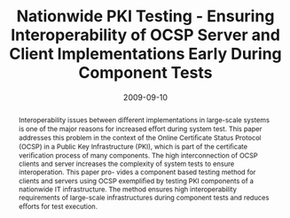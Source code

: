 ---
abstract: Interoperability issues between di&#64256;erent implementations in  large-scale
  systems is one of the major reasons for increased e&#64256;ort during  system test.
  This paper addresses this problem in the context of the Online Certi&#64257;cate
  Status Protocol (OCSP) in a Public Key Infrastructure (PKI), which is part of the
  certi&#64257;cate veri&#64257;cation process of many components. The high interconnection
  of OCSP clients and server increases the complexity of system tests to ensure interoperation.
  This paper pro-  vides a component based testing method for clients and servers
  using OCSP exempli&#64257;ed by testing PKI components of a nationwide IT infrastructure.
  The method ensures high interoperability requirements of large-scale infrastructures
  during component tests and reduces e&#64256;orts for test execution.
authors:
- Christian Schanes
- Andreas Mauczka
- Uwe Kirchengast
- Thomas Grechenig
date: '2009-09-10'
featured: false
links:
- name: Publik
  url: https://publik.tuwien.ac.at/showentry.php?ID=183630&lang=2
publication: 'Vortrag: Sixth European Workshop on Public Key Services, Applications
  and Infrastructures, Pisa, Italy; 10.09.2009 - 11.09.2009; in: "Proceedings of the
  Sixth European Workshop on Public Key Services, Applications and Infrastructures",
  Springer, (2009), S. 115 - 130'
publication_types:
- '1'
publishDate: '2009-09-10'
title: Nationwide PKI Testing - Ensuring Interoperability of OCSP Server and Client
  Implementations Early During Component Tests
url_pdf: ''
---